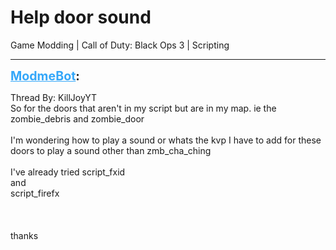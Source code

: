 # Help door sound
Game Modding | Call of Duty: Black Ops 3 | Scripting

---
<strong style="font-size: 1.4em;"><span style="text-decoration: underline;text-decoration-color: #34a7f9;"><span style="color:#34a7f9;">ModmeBot</span></span>:</strong>

<p>Thread By: KillJoyYT<br />So for the doors that aren&#39;t in my script but are in my map. ie the zombie_debris and zombie_door<br /> <br />I&#39;m wondering how to play a sound or whats the kvp I have to add for these doors to play a sound other than zmb_cha_ching<br /> <br />I&#39;ve already tried script_fxid<br />and<br />script_firefx<br /> <br /> <br /> <br />thanks</p>
